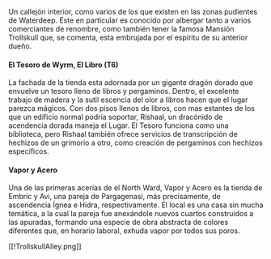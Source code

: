 Un callejón interior, como varios de los que existen en las zonas pudientes de Waterdeep. Este en particular es conocido por albergar tanto a varios comerciantes de renombre, como también tener la famosa Mansión Trollskull que, se comenta, esta embrujada por el espíritu de su anterior dueño.

#### El Tesoro de Wyrm, El Libro (T6)
La fachada de la tienda esta adornada por un gigante dragón dorado que envuelve un tesoro lleno de libros y pergaminos. Dentro, el excelente trabajo de madera y la sutil escencia del olor a libros hacen que el lugar parezca mágicos. Con dos pisos llenos de libros, con mas estantes de los que un edificio normal podría soportar, Rishaal, un dracónido de acendencia dorada maneja el Lugar. El Tesoro funciona como una biblioteca, pero Rishaal también ofrece servicios de transcripción de hechizos de un grimorio a otro, como creación de pergaminos con hechizos específicos.

#### Vapor y Acero
Una de las primeras acerías de el North Ward, Vapor y Acero es la tienda de Embric y Avi, una pareja de Pargagenasi, más precisamente, de ascendencia Ígnea e Hidra, respectivamente. El local es una casa sin mucha temática, a la cual la pareja fue anexándole nuevos cuartos construidos a las apuradas, formando una especie de obra abstracta de colores diferentes que, en horario laboral, exhuda vapor por todos sus poros.



[[!TrollskullAlley.png]]
